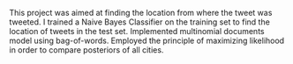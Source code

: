 This project was aimed at finding the location from where the tweet was tweeted. I trained a Naive Bayes Classifier on the training set to find the location of tweets in the test set. Implemented multinomial documents model using bag-of-words. Employed the principle of maximizing likelihood in order to compare posteriors of all cities.